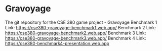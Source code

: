 # Gravoyage
The git repository for the CSE 380 game project - Gravoyage  Benchmark 1 Link: https://cse380-gravoyage-benchmark1.web.app/  Benchmark 2 Link: https://cse380-gravoyage-benchmark2.web.app/  Benchmark 3 Link: https://cse380-gravoyage-benchmark3.web.app/  Benchmark 4 Link: https://cse380-benchmark4-presentation.web.app
